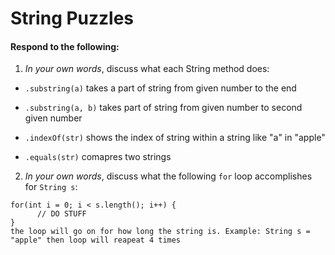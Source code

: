 # String Puzzles
#### Respond to the following:

1. *In your own words*, discuss what each String method does:
  * `.substring(a)`
   takes a part of string from given number to the end
  * `.substring(a, b)`
   takes part of string from given number to second given number

  * `.indexOf(str)`
shows the index of string within a string like "a" in "apple"

  * `.equals(str)`
    comapres two strings


2. *In your own words*, discuss what the following `for` loop accomplishes for `String s`:
```
for(int i = 0; i < s.length(); i++) {
      // DO STUFF
}
the loop will go on for how long the string is. Example: String s = "apple" then loop will reapeat 4 times
  
